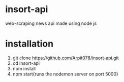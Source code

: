 # insort-api
web-scraping news api made using node js

# installation
  1. git clone https://github.com/Arpit078/insort-api.git
  2. cd insort-api
  3. npm install
  4. npm start{runs the nodemon server on port 5000}
